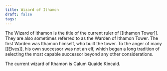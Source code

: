 ```yaml
---
title: Wizard of Ithamon
draft: false
tags:
---
```

The Wizard of Ithamon is the title of the current ruler of [[Ithamon Tower]]. They are also sometimes referred to as the Warden of Ithamon Tower. The first Warden was Ithamon himself, who built the tower. To the anger of many [[Elves]], his own successor was not an elf, which began a long tradition of selecting the most capable successor beyond any other considerations. 

The current wizard of Ithamon is Calum Quaide Kincaid. 